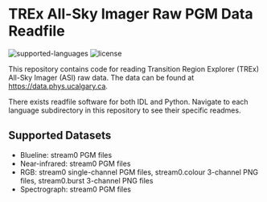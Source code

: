 # TREx All-Sky Imager Raw PGM Data Readfile
![supported-languages](https://img.shields.io/badge/Supported%20Languages-IDL%2C%20Python-lightgrey)
![license](https://img.shields.io/badge/license-MIT-brightgreen)

This repository contains code for reading Transition Region Explorer (TREx) All-Sky Imager (ASI) raw data. The data can be found at https://data.phys.ucalgary.ca.

There exists readfile software for both IDL and Python. Navigate to each language subdirectory in this repository to see their specific readmes.

## Supported Datasets

- Blueline: stream0 PGM files
- Near-infrared: stream0 PGM files
- RGB: stream0 single-channel PGM files, stream0.colour 3-channel PNG files, stream0.burst 3-channel PNG files
- Spectrograph: stream0 PGM files
